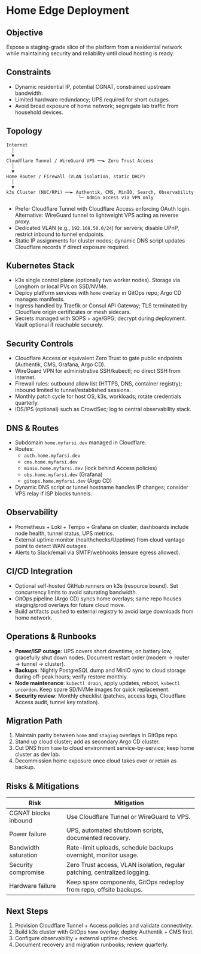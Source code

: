 # Home Edge Deployment

## Objective

Expose a staging-grade slice of the platform from a residential network while maintaining security and reliability until cloud hosting is ready.

## Constraints

- Dynamic residential IP, potential CGNAT, constrained upstream bandwidth.
- Limited hardware redundancy; UPS required for short outages.
- Avoid broad exposure of home network; segregate lab traffic from household devices.

## Topology

```text
Internet
  │
  ▼
Cloudflare Tunnel / WireGuard VPS ──► Zero Trust Access
  │
  ▼
Home Router / Firewall (VLAN isolation, static DHCP)
  │
  ▼
k3s Cluster (NUC/RPi) ──► Authentik, CMS, MinIO, Search, Observability
                           └─ Admin access via VPN only
```

- Prefer Cloudflare Tunnel with Cloudflare Access enforcing OAuth login. Alternative: WireGuard tunnel to lightweight VPS acting as reverse proxy.
- Dedicated VLAN (e.g., `192.168.50.0/24`) for servers; disable UPnP, restrict inbound to tunnel endpoints.
- Static IP assignments for cluster nodes; dynamic DNS script updates Cloudflare records if direct exposure required.

## Kubernetes Stack

- k3s single control plane (optionally two worker nodes). Storage via Longhorn or local PVs on SSD/NVMe.
- Deploy platform services with `home` overlay in GitOps repo; Argo CD manages manifests.
- Ingress handled by Traefik or Consul API Gateway; TLS terminated by Cloudflare origin certificates or mesh sidecars.
- Secrets managed with SOPS + age/GPG; decrypt during deployment. Vault optional if reachable securely.

## Security Controls

- Cloudflare Access or equivalent Zero Trust to gate public endpoints (Authentik, CMS, Grafana, Argo CD).
- WireGuard VPN for administrative SSH/kubectl; no direct SSH from internet.
- Firewall rules: outbound allow list (HTTPS, DNS, container registry); inbound limited to tunnel/established sessions.
- Monthly patch cycle for host OS, k3s, workloads; rotate credentials quarterly.
- IDS/IPS (optional) such as CrowdSec; log to central observability stack.

## DNS & Routes

- Subdomain `home.myfarsi.dev` managed in Cloudflare.
- Routes:
  - `auth.home.myfarsi.dev`
  - `cms.home.myfarsi.dev`
  - `minio.home.myfarsi.dev` (lock behind Access policies)
  - `obs.home.myfarsi.dev` (Grafana)
  - `gitops.home.myfarsi.dev` (Argo CD)
- Dynamic DNS script or tunnel hostname handles IP changes; consider VPS relay if ISP blocks tunnels.

## Observability

- Prometheus + Loki + Tempo + Grafana on cluster; dashboards include node health, tunnel status, UPS metrics.
- External uptime monitor (healthchecks/Upptime) from cloud vantage point to detect WAN outages.
- Alerts to Slack/email via SMTP/webhooks (ensure egress allowed).

## CI/CD Integration

- Optional self-hosted GitHub runners on k3s (resource bound). Set concurrency limits to avoid saturating bandwidth.
- GitOps pipeline (Argo CD) syncs home overlays; same repo houses staging/prod overlays for future cloud move.
- Build artifacts pushed to external registry to avoid large downloads from home network.

## Operations & Runbooks

- **Power/ISP outage**: UPS covers short downtime; on battery low, gracefully shut down nodes. Document restart order (modem → router → tunnel → cluster).
- **Backups**: Nightly PostgreSQL dump and MinIO sync to cloud storage during off-peak hours; verify restore monthly.
- **Node maintenance**: `kubectl drain`, apply updates, reboot, `kubectl uncordon`. Keep spare SD/NVMe images for quick replacement.
- **Security review**: Monthly checklist (patches, access logs, Cloudflare Access audit, tunnel key rotation).

## Migration Path

1. Maintain parity between `home` and `staging` overlays in GitOps repo.
2. Stand up cloud cluster; add as secondary Argo CD cluster.
3. Cut DNS from `home` to cloud environment service-by-service; keep home cluster as dev lab.
4. Decommission home exposure once cloud takes over or retain as backup.

## Risks & Mitigations

| Risk                 | Mitigation                                                                |
| -------------------- | ------------------------------------------------------------------------- |
| CGNAT blocks inbound | Use Cloudflare Tunnel or WireGuard to VPS.                                |
| Power failure        | UPS, automated shutdown scripts, documented recovery.                     |
| Bandwidth saturation | Rate-limit uploads, schedule backups overnight, monitor usage.            |
| Security compromise  | Zero Trust access, VLAN isolation, regular patching, centralized logging. |
| Hardware failure     | Keep spare components, GitOps redeploy from repo, offsite backups.        |

## Next Steps

1. Provision Cloudflare Tunnel + Access policies and validate connectivity.
2. Build k3s cluster with GitOps `home` overlay; deploy Authentik + CMS first.
3. Configure observability + external uptime checks.
4. Document recovery and migration runbooks; review quarterly.
